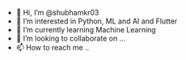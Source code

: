 - 👋 Hi, I’m @shubhamkr03
- 👀 I’m interested in Python, ML and AI and Flutter
- 🌱 I’m currently learning Machine Learning 
- 💞️ I’m looking to collaborate on ...
- 📫 How to reach me ..

<!---
shubhamkr03/shubhamkr03 is a ✨ special ✨ repository because its `README.md` (this file) appears on your GitHub profile.
You can click the Preview link to take a look at your changes.
--->
